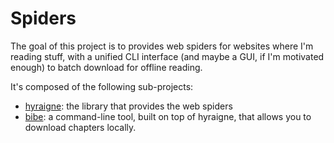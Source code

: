 # Spiders

The goal of this project is to provides web spiders for websites where I'm
reading stuff, with a unified CLI interface (and maybe a GUI, if I'm motivated
enough) to batch download for offline reading.

It's composed of the following sub-projects:

- [hyraigne](hyraigne): the library that provides the web spiders
- [bibe](bibe): a command-line tool, built on top of hyraigne, that allows you
  to download chapters locally.
